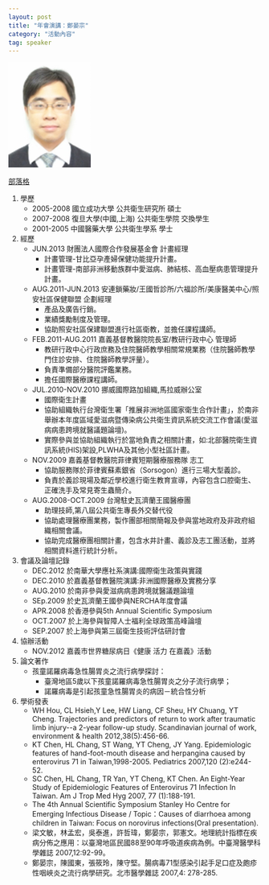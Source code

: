 ```yaml
---
layout: post
title: "年會演講：鄭晏宗"
category: "活動內容"
tag: speaker
---
```

![鄭晏宗](/assets/zhengyanzong)

[部落格](yantzong.blogspot.com)

1. 學歷
    - 2005-2008 國立成功大學 公共衛生研究所 碩士
    - 2007-2008 復旦大學(中國,上海) 公共衛生學院 交換學生
    - 2001-2005 中國醫藥大學 公共衛生學系 學士
2. 經歷
    - JUN.2013 財團法人國際合作發展基金會 計畫經理
        - 計畫管理-甘比亞孕產婦保健功能提升計畫。
        - 計畫管理-南部非洲移動族群中愛滋病、肺結核、高血壓病患管理提升計畫。
    - AUG.2011-JUN.2013 安連鎖藥妝/王國哲診所/六福診所/美康醫美中心/照安社區保健聯盟 企劃經理
        - 產品及廣告行銷。
        - 業績獎勵制度及管理。
        - 協助照安社區保建聯盟進行社區衛教，並擔任課程講師。
    - FEB.2011-AUG.2011 嘉義基督教醫院院長室/教研行政中心 管理師
        - 教研行政中心行政庶務及住院醫師教學相關常規業務（住院醫師教學門住診安排、住院醫師教學評量）。
        - 負責準備部分醫院評鑑業務。
        - 擔任國際醫療課程講師。
    - JUL.2010-NOV.2010 挪威國際路加組織,馬拉威辦公室
        - 國際衛生計畫
        - 協助組織執行台灣衛生署「推展非洲地區國家衛生合作計畫」，於南非舉辦本年度區域愛滋病暨傳染病公共衛生資訊系統交流工作會議(愛滋病病患跨境就醫議題論壇)。
        - 實際參與並協助組織執行於當地負責之相關計畫，如:北部醫院衛生資訊系統(HIS)架設,PLWHA及其他小型社區計畫。
    - NOV.2009 嘉義基督教醫院菲律賓短期醫療服務隊 志工
        - 協助服務隊於菲律賓蘇素銀省（Sorsogon）進行三場大型義診。
        - 負責於義診現場及鄰近學校進行衛生教育宣導，內容包含口腔衛生、正確洗手及常見寄生蟲簡介。
    - AUG.2008-OCT.2009 台灣駐史瓦濟蘭王國醫療團
        - 助理技師,第八屆公共衛生專長外交替代役
        - 協助處理醫療團業務，製作團部相關簡報及參與當地政府及非政府組織相關會議。
        - 協助完成醫療團相關計畫，包含水井計畫、義診及志工團活動，並將相關資料進行統計分析。
3. 會議及論壇記錄
    - DEC.2012 於南華大學應社系演講:國際衛生政策與實踐
    - DEC.2010 於嘉義基督教醫院演講:非洲國際醫療及實務分享
    - AUG.2010 於南非參與愛滋病病患跨境就醫議題論壇
    - SEp.2009 於史瓦濟蘭王國參與NERCHA年度會議
    - APR.2008 於香港參與5th Annual Scientific Symposium
    - OCT.2007 於上海參與智障人士福利全球政策高峰論壇
    - SEP.2007 於上海參與第三屆衛生技術評估研討會
4. 協辦活動
    - NOV.2012 嘉義市世界糖尿病日《健康 活力 在嘉義》活動
5. 論文著作
    - 孩童諾羅病毒急性腸胃炎之流行病學探討：
        - 臺灣地區5歲以下孩童諾羅病毒急性腸胃炎之分子流行病學；
        - 諾羅病毒是引起孩童急性腸胃炎的病因－統合性分析
6. 學術發表
    - WH Hou, CL Hsieh,Y Lee, HW Liang, CF Sheu, HY Chuang, YT Cheng. Trajectories and predictors of return to work after traumatic limb injury--a 2-year follow-up study. Scandinavian journal of work, environment & health 2012,38(5):456-66.
    - KT Chen, HL Chang, ST Wang, YT Cheng, JY Yang. Epidemiologic features of hand-foot-mouth disease and herpangina caused by enterovirus 71 in Taiwan,1998-2005. Pediatrics 2007,120 (2):e244-52.
    - SC Chen, HL Chang, TR Yan, YT Cheng, KT Chen. An Eight-Year Study of Epidemiologic Features of Enterovirus 71 Infection In Taiwan. Am J Trop Med Hyg 2007, 77 (1):188-191.
    - The 4th Annual Scientific Symposium Stanley Ho Centre for Emerging Infectious Disease / Topic：Causes of diarrhoea among children in Taiwan: Focus on norovirus infections(Oral presentation).
    - 梁文敏，林孟宏，吳泰進，許哲瑋，鄭晏宗，郭憲文。地理統計指標在疾病分佈之應用：以臺灣地區民國88至90年呼吸道疾病為例。中臺灣醫學科學雜誌 2007,12:92-99。
    - 鄭晏宗，陳國東，張筱玲，陳守堅。腸病毒71型感染引起手足口症及皰疹性咽峽炎之流行病學研究。北市醫學雜誌 2007,4: 278-285.
